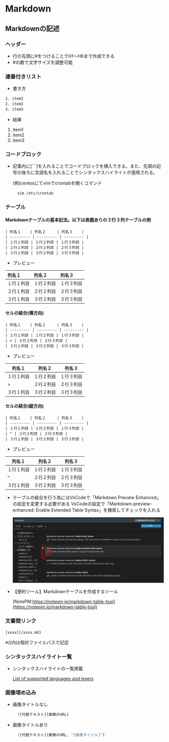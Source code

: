 # Markdown

## Markdownの記述

### ヘッダー

* 行の先頭に\#をつけることでH1～H6まで作成できる
* \#の数で文字サイズを調整可能

### 連番付きリスト

* 書き方

```bash
1. item1
2. item2
3. item3
```

* 結果

1. item1
2. item2
3. item3

### コードブロック

* 記事内に\[\`\`\`\]を入れることでコードブロックを挿入できる。また、先頭の記号の後ろに言語名を入れることでシンタックスハイライトが適用される。

  \(例\)centosにてvimでcrontabを開くコマンド

  ```bash
    vim /etc/crontab
  ```

### テーブル

#### Markdownテーブルの基本記法。以下は表題ありの３行３列テーブルの例

```text
| 列名１    | 列名２     | 列名３    | 
| --------- | --------- | --------- | 
| １行１列目 | １行２列目 | １行３列目 | 
| ２行１列目 | ２行２列目 | ２行３列目 | 
| ３行１列目 | ３行２列目 | ３行３列目 |
```

* プレビュー

| 列名１ | 列名２ | 列名３ |
| :--- | :--- | :--- |
| １行１列目 | １行２列目 | １行３列目 |
| ２行１列目 | ２行２列目 | ２行３列目 |
| ３行１列目 | ３行２列目 | ３行３列目 |

#### セルの結合(横方向)

```text
| 列名１    | 列名２     | 列名３    | 
| --------- | --------- | --------- | 
| １行１列目 | １行２列目 | １行３列目 | 
| > | ２行２列目 | ２行３列目 | 
| ３行１列目 | ３行２列目 | ３行３列目 |
```

* プレビュー

| 列名１    | 列名２     | 列名３    |
| --------- | --------- | --------- |
| １行１列目 | １行２列目 | １行３列目 |
| > | ２行２列目 | ２行３列目 |
| ３行１列目 | ３行２列目 | ３行３列目 |

#### セルの結合(縦方向)

```text
| 列名１    | 列名２     | 列名３    | 
| --------- | --------- | --------- | 
| １行１列目 | １行２列目 | １行３列目 | 
| ^ | ２行２列目 | ２行３列目 | 
| ３行１列目 | ３行２列目 | ３行３列目 |
```

* プレビュー

| 列名１    | 列名２     | 列名３    |
| --------- | --------- | --------- |
| １行１列目 | １行２列目 | １行３列目 |
| ^ | ２行２列目 | ２行３列目 |
| ３行１列目 | ３行２列目 | ３行３列目 |

* テーブルの結合を行う為にはVsCodeで「Markdown Preview Enhanced」の設定を変更する必要がある
  VsCodeの設定で「Markdown-preview-enhanced: Enable Extended Table Syntax」を検索してチェックを入れる

  ![Markdown-preview-enhanced: Enable Extended Table Syntax](img/Enable-Extend-Table-Syntax.png)

* 【便利ツール】Markdownテーブルを作成するツール

  [NotePM:https://notepm.jp/markdown-table-tool](https://notepm.jp/markdown-table-tool)

### 文書間リンク

```text
[xxxx](/xxxx.md)
```

※\(\)内は相対ファイルパスで記述

### シンタックスハイライト一覧

* シンタックスハイライトの一覧掲載

  [List of supported languages and lexers](https://github.com/rouge-ruby/rouge/wiki/List-of-supported-languages-and-lexers)

### 画像埋め込み

* 画像タイトルなし

  ```bash
    ![代替テキスト](画像のURL)
  ```

* 画像タイトルあり

  ```bash
    ![代替テキスト](画像のURL, "[画像タイトル]")
  ```

